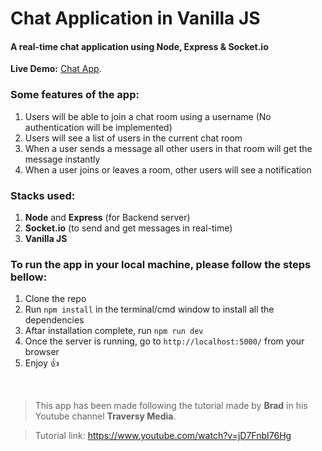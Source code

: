 # Chat Application in Vanilla JS
#### A real-time chat application using Node, Express &amp; Socket.io
**Live Demo:** [Chat App](https://chat-app-vanilla-js.herokuapp.com/).

### Some features of the app:
1.	Users will be able to join a chat room using a username (No authentication will be implemented)
2.	Users will see a list of users in the current chat room
3.	When a user sends a message all other users in that room will get the message instantly
4.	When a user joins or leaves a room, other users will see a notification

### Stacks used:
1.	**Node** and **Express** (for Backend server)
2.	**Socket.io** (to send and get messages in real-time)
3.	**Vanilla JS**


### To run the app in your local machine, please follow the steps bellow:
1. Clone the repo
2. Run `npm install` in the terminal/cmd window to install all the dependencies
3. Aftar installation complete, run `npm run dev`
4. Once the server is running, go to `http://localhost:5000/` from your browser
5. Enjoy :+1:

<br>

> This app has been made following the tutorial made by **Brad** in his Youtube channel **Traversy Media**.

> Tutorial link: https://www.youtube.com/watch?v=jD7FnbI76Hg
